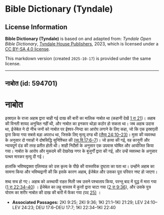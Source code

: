 # Bible Dictionary (Tyndale)

## License Information

**Bible Dictionary (Tyndale)** is based on and adapted from: _Tyndale Open Bible Dictionary_, [Tyndale House Publishers](https://tyndaleopenresources.com/), 2023, which is licensed under a [CC BY-SA 4.0 license](https://creativecommons.org/licenses/by-sa/4.0/legalcode.en).

This markdown version (created `2025-10-17`) is provided under the same license.



--------------------------------

## नाबोत (id: 594701)

नाबोत
=====

इस्राएल के राजा अहाब द्वारा चाही गई दाख की बारी का मालिक नाबोत था (कहानी देखें [1 रा 21](https://ref.ly/1Kgs21:1-1Kgs21:29))। अहाब की विनती शायद अनुचित नहीं थी, और नाबोत का इनकार थोड़ा कठोर हो सकता था। जब अहाब उदास था, ईजेबेल ने दो नीच जनों को नाबोत पर ईश्वर\-निन्दा का आरोप लगाने के लिए कहा, जो कि एक इस्राएली द्वारा किया गया सबसे बड़ा अपराध था, जिसके लिए मृत्यु दण्ड थी ([लैव्य 24:10–23\)](https://ref.ly/Lev24:10-Lev24:23)। मुसा की व्यवस्था के अनुसार दो गवाहों ने दोषसिद्धि सुनिश्चित की ([व्य.वि.17:6–7](https://ref.ly/Deut17:6-Deut17:7))। जो हत्या की गई, वह कानूनी और न्यायपूर्ण दंड की तरह प्रतीत होती थी। शाही निर्देशों के अनुसार एक उपवास घोषित और आयोजित किया गया। नाबोत के आरोप और मुकदमे की देखरेख नगर के बुजुर्गों द्वारा की गई, और उन्हें व्यवस्था के अनुसार पत्थर मारकर मृत्यु दी गई।

हालांकि भविष्यद्वक्ता एलिय्याह को उस कृत्य के पीछे की वास्तविक दुष्टता का पता था। उन्होंने अहाब का सामना किया और भविष्यद्वानी की कि इसके कारण अहाब, ईजेबेल और उसका पूरा परिवार नष्ट हो जाएगा।

शब्द सच हो गए। अहाब को अस्थायी राहत मिली जब उसने पश्चाताप किया, परन्तु बाद में युद्ध में मारा गया ([1 रा 22:34–40](https://ref.ly/1Kgs22:34-1Kgs22:40)) । ईजेबेल का लहू वास्तव में कुत्तों द्वारा चाटा गया ([2 रा 9:36](https://ref.ly/2Kgs9:36)), और उसके पुत्र योराम का शरीर नाबोत की दाख की बारी में फेंका गया (पद [25\)](https://ref.ly/2Kgs9:25) ।

* **Associated Passages:** 2KI 9:25; 2KI 9:36; 1KI 21:1–1KI 21:29; LEV 24:10–LEV 24:23; DEU 17:6–DEU 17:7; 1KI 22:34–1KI 22:40

